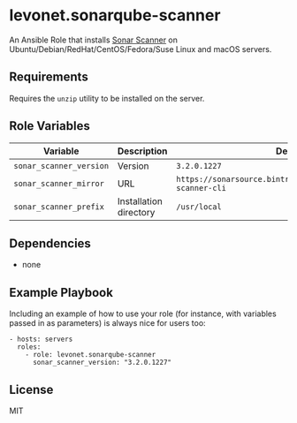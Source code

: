 # levonet.sonarqube-scanner

An Ansible Role that installs [Sonar Scanner](https://docs.sonarqube.org/display/SCAN/Analyzing+with+SonarQube+Scanner)
on Ubuntu/Debian/RedHat/CentOS/Fedora/Suse Linux and macOS servers.

## Requirements

Requires the `unzip` utility to be installed on the server.

## Role Variables

| Variable                | Description            | Default      |
|-------------------------|------------------------|--------------|
| `sonar_scanner_version` | Version                | `3.2.0.1227` |
| `sonar_scanner_mirror`  | URL | `https://sonarsource.bintray.com/Distribution/sonar-scanner-cli` |
| `sonar_scanner_prefix`  | Installation directory | `/usr/local` |

## Dependencies

- none

## Example Playbook

Including an example of how to use your role (for instance, with variables passed in as parameters) is always nice for users too:

    - hosts: servers
      roles:
        - role: levonet.sonarqube-scanner
          sonar_scanner_version: "3.2.0.1227"

License
-------

MIT
